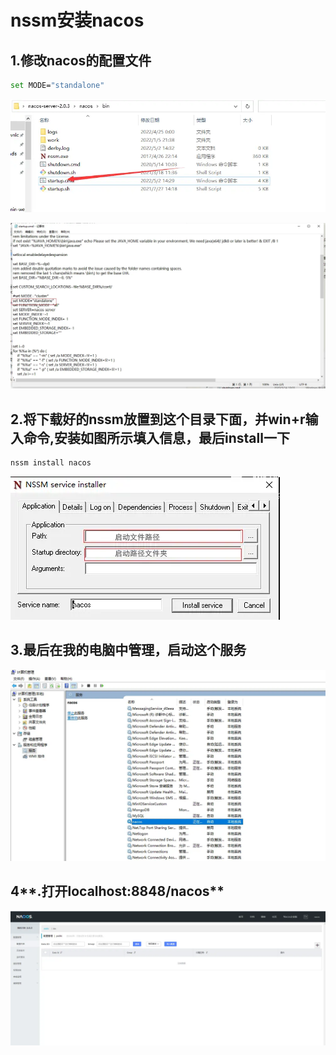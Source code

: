 # nssm安装nacos

## 1.修改nacos的配置文件

```sh
set MODE="standalone"
```

![nacos配置文件修改1.png](pic/nacos配置文件修改1.png)



![nacos配置文件修改2.png](pic/nacos配置文件修改2.png)



## 2.**将下载好的nssm放置到这个目录下面，并win+r输入命令,安装如图所示填入信息，最后install一下** 

```sh
nssm install nacos
```

![nssm安装路径.png](pic/nssm安装路径.png)

## 3.最后在我的电脑中管理，启动这个服务

![windows打开服务.png](pic/windows打开服务.png)

## 4**.打开localhost:8848/nacos** 

![nacos启动.png](pic/nacos启动.png)